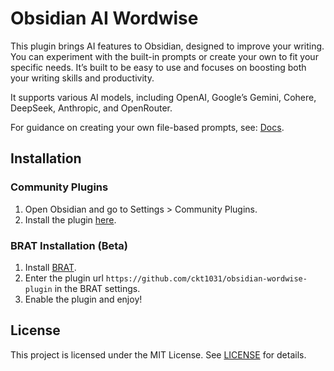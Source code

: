# Obsidian AI Wordwise

This plugin brings AI features to Obsidian, designed to improve your writing. You can experiment with the built-in prompts or create your own to fit your specific needs. It’s built to be easy to use and focuses on boosting both your writing skills and productivity.

It supports various AI models, including OpenAI, Google’s Gemini, Cohere, DeepSeek, Anthropic, and OpenRouter.

For guidance on creating your own file-based prompts, see: [Docs](docs/file-prompts.md).

## Installation

### Community Plugins

1. Open Obsidian and go to Settings > Community Plugins.
2. Install the plugin [here](https://obsidian.md/plugins?id=wordwise).

### BRAT Installation (Beta)

1. Install [BRAT](https://github.com/TfTHacker/obsidian42-brat).
2. Enter the plugin url `https://github.com/ckt1031/obsidian-wordwise-plugin` in the BRAT settings.
3. Enable the plugin and enjoy!

## License

This project is licensed under the MIT License. See [LICENSE](LICENSE) for details.
